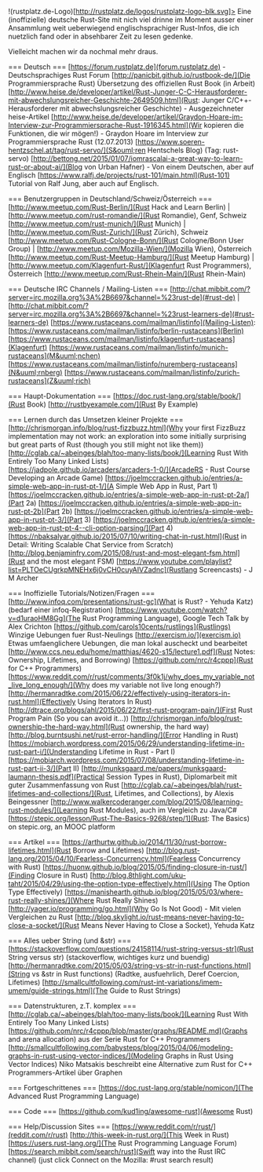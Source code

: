 
!(rustplatz.de-Logo)[http://rustplatz.de/logos/rustplatz-logo-blk.svg]>
Eine (inoffizielle) deutsche Rust-Site mit nich viel drinne im Moment
ausser einer Ansammlung weit ueberwiegend englischsprachiger Rust-Infos,
die ich nuetzlich fand oder in absehbarer Zeit zu lesen gedenke.

Vielleicht machen wir da nochmal mehr draus.

=== Deutsch ===
[https://forum.rustplatz.de](forum.rustplatz.de) - Deutschsprachiges Rust Forum
[http://panicbit.github.io/rustbook-de/](Die Programmiersprache Rust) &Uuml;bersetzung des offiziellen Rust Book (in Arbeit)
[http://www.heise.de/developer/artikel/Rust-Junger-C-C-Herausforderer-mit-abwechslungsreicher-Geschichte-2649509.html](Rust: Junger C/C++-Herausforderer mit abwechslungsreicher Geschichte) - Ausgezeichneter heise-Artikel
[http://www.heise.de/developer/artikel/Graydon-Hoare-im-Interview-zur-Programmiersprache-Rust-1916345.html](Wir kopieren die Funktionen, die wir m&ouml;gen!) - Graydon Hoare im Interview zur Programmiersprache Rust (12.07.2013)
[https://www.soeren-hentzschel.at/tag/rust-servo/](S&ouml;ren Hentschels Blog) (Tag: rust-servo)
[http://bettong.net/2015/01/07/iomrascalai-a-great-way-to-learn-rust-or-about-ai/](Blog von Urban Hafner) - Von einem Deutschen, aber auf Englisch
[https://www.ralfj.de/projects/rust-101/main.html](Rust-101) Tutorial von Ralf Jung, aber auch auf Englisch.

=== Benutzergruppen in Deutschland/Schweiz/&Ouml;sterreich ===
[http://www.meetup.com/Rust-Berlin/](Rust Hack and Learn Berlin)    |    [http://www.meetup.com/rust-romandie/](Rust Romandie), Genf, Schweiz
[http://www.meetup.com/rust-munich/](Rust Munich)                   |    [http://www.meetup.com/Rust-Zurich/](Rust Z&uuml;rich), Schweiz
[http://www.meetup.com/Rust-Cologne-Bonn/](Rust Cologne/Bonn User Group)  |    [http://www.meetup.com/Mozilla-Wien/](Mozilla Wien), &Ouml;sterreich
[http://www.meetup.com/Rust-Meetup-Hamburg/](Rust Meetup Hamburg)           |    [http://www.meetup.com/Klagenfurt-Rust/](Klagenfurt Rust Programmers), &Ouml;sterreich
[http://www.meetup.com/Rust-Rhein-Main/](Rust Rhein-Main)

=== Deutsche IRC Channels / Mailing-Listen ===
[http://chat.mibbit.com/?server=irc.mozilla.org%3A%2B6697&channel=%23rust-de](#rust-de)  |  [http://chat.mibbit.com/?server=irc.mozilla.org%3A%2B6697&channel=%23rust-learners-de](#rust-learners-de)
[https://www.rustaceans.com/mailman/listinfo](Mailing-Listen): [https://www.rustaceans.com/mailman/listinfo/berlin-rustaceans](Berlin) [https://www.rustaceans.com/mailman/listinfo/klagenfurt-rustaceans](Klagenfurt) [https://www.rustaceans.com/mailman/listinfo/munich-rustaceans](M&uuml;nchen) [https://www.rustaceans.com/mailman/listinfo/nuremberg-rustaceans](N&uuml;rnberg) [https://www.rustaceans.com/mailman/listinfo/zurich-rustaceans](Z&uuml;rich)

=== Haupt-Dokumentation ===
[https://doc.rust-lang.org/stable/book/](Rust Book)
[http://rustbyexample.com/](Rust By Example)

=== Lernen durch das Umsetzen kleiner Projekte ===
[http://chrismorgan.info/blog/rust-fizzbuzz.html](Why your first FizzBuzz implementation may not work: an exploration into some initially surprising but great parts of Rust (though you still might not like them))
[http://cglab.ca/~abeinges/blah/too-many-lists/book/](Learning Rust With Entirely Too Many Linked Lists)
[https://jadpole.github.io/arcaders/arcaders-1-0/](ArcadeRS - Rust Course Developing an Arcade Game)
[https://joelmccracken.github.io/entries/a-simple-web-app-in-rust-pt-1/](A Simple Web App in Rust, Part 1) [https://joelmccracken.github.io/entries/a-simple-web-app-in-rust-pt-2a/](Part 2a) [https://joelmccracken.github.io/entries/a-simple-web-app-in-rust-pt-2b](Part 2b) [https://joelmccracken.github.io/entries/a-simple-web-app-in-rust-pt-3/](Part 3) [https://joelmccracken.github.io/entries/a-simple-web-app-in-rust-pt-4--cli-option-parsing/](Part 4)
[https://nbaksalyar.github.io/2015/07/10/writing-chat-in-rust.html](Rust in Detail: Writing Scalable Chat Service from Scratch)
[http://blog.benjaminfry.com/2015/08/rust-and-most-elegant-fsm.html](Rust and the most elegant FSM)
[https://www.youtube.com/playlist?list=PLTOeCUgrkpMNEHx6j0vCH0cuyAIVZadnc](Rustlang Screencasts) - J M Archer

=== Inoffizielle Tutorials/Notizen/Fragen ===
[http://www.infoq.com/presentations/rust-gc](What is Rust? - Yehuda Katz) (bedarf einer infoq-Registration)
[https://www.youtube.com/watch?v=d1uraoHM8Gg](The Rust Programming Language), Google Tech Talk by Alex Crichton
[https://github.com/carols10cents/rustlings](Rustlings) Winzige Uebungen fuer Rust-Neulings
[http://exercism.io/](exercism.io) Etwas umfaenglichere Uebungen, die man lokal auscheckt und bearbeitet
[http://www.ccs.neu.edu/home/matthias/4620-s15/lecture1.pdf](Rust Notes: Ownership, Lifetimes, and Borrowing)
[https://github.com/nrc/r4cppp](Rust for C++ Programmers)
[https://www.reddit.com/r/rust/comments/3f0k1j/why_does_my_variable_not_live_long_enough/](Why does my variable not live long enough?)
[http://hermanradtke.com/2015/06/22/effectively-using-iterators-in-rust.html](Effectively Using Iterators In Rust)
[http://dtrace.org/blogs/ahl/2015/06/22/first-rust-program-pain/](First Rust Program Pain (So you can avoid it...))
[http://chrismorgan.info/blog/rust-ownership-the-hard-way.html](Rust ownership, the hard way)
[http://blog.burntsushi.net/rust-error-handling/](Error Handling in Rust)
[https://mobiarch.wordpress.com/2015/06/29/understanding-lifetime-in-rust-part-i/](Understanding Lifetime in Rust - Part I) [https://mobiarch.wordpress.com/2015/07/08/understanding-lifetime-in-rust-part-ii-3/](Part II)
[http://munksgaard.me/papers/munksgaard-laumann-thesis.pdf](Practical Session Types in Rust), Diplomarbeit mit guter Zusammenfassung von Rust
[http://cglab.ca/~abeinges/blah/rust-lifetimes-and-collections/](Rust, Lifetimes, and Collections), by Alexis Beingessner
[http://www.walkercoderanger.com/blog/2015/08/learning-rust-modules/](Learning Rust Modules), auch im Vergleich zu Java/C#
[https://stepic.org/lesson/Rust-The-Basics-9268/step/1](Rust: The Basics) on stepic.org, an MOOC platform

=== Artikel ===
[https://arthurtw.github.io/2014/11/30/rust-borrow-lifetimes.html](Rust Borrow and Lifetimes)
[http://blog.rust-lang.org/2015/04/10/Fearless-Concurrency.html](Fearless Concurrency with Rust)
[https://huonw.github.io/blog/2015/05/finding-closure-in-rust/](Finding Closure in Rust)
[http://blog.8thlight.com/uku-taht/2015/04/29/using-the-option-type-effectively.html](Using The Option Type Effectively)
[https://manishearth.github.io/blog/2015/05/03/where-rust-really-shines/](Where Rust Really Shines)
[http://yager.io/programming/go.html](Why Go Is Not Good) - Mit vielen Vergleichen zu Rust
[http://blog.skylight.io/rust-means-never-having-to-close-a-socket/](Rust Means Never Having to Close a Socket), Yehuda Katz

=== Alles ueber String (und &str) ===
[https://stackoverflow.com/questions/24158114/rust-string-versus-str](Rust String versus str) (stackoverflow, wichtiges kurz und buendig)
[http://hermanradtke.com/2015/05/03/string-vs-str-in-rust-functions.html](String vs &str in Rust functions) (Radtke, ausfuehrlich, Deref Coercion, Lifetimes)
[http://smallcultfollowing.com/rust-int-variations/imem-umem/guide-strings.html](The Guide to Rust Strings)

=== Datenstrukturen, z.T. komplex ===
[http://cglab.ca/~abeinges/blah/too-many-lists/book/](Learning Rust With Entirely Too Many Linked Lists)
[https://github.com/nrc/r4cppp/blob/master/graphs/README.md](Graphs and arena allocation) aus der Serie Rust for C++ Programmers 
[http://smallcultfollowing.com/babysteps/blog/2015/04/06/modeling-graphs-in-rust-using-vector-indices/](Modeling Graphs in Rust Using Vector Indices) Niko Matsakis beschreibt eine Alternative zum Rust for C++ Programmers-Artikel &uuml;ber Graphen

=== Fortgeschrittenes ===
[https://doc.rust-lang.org/stable/nomicon/](The Advanced Rust Programming Language)

=== Code ===
[https://github.com/kud1ing/awesome-rust](Awesome Rust)

=== Help/Discussion Sites ===
[https://www.reddit.com/r/rust/](reddit.com/r/rust)
[http://this-week-in-rust.org/](This Week in Rust)
[https://users.rust-lang.org/](The Rust Programming Language Forum)
[https://search.mibbit.com/search/rust](Swift way into the Rust IRC channel) (just click Connect on the Mozilla: #rust search result)
